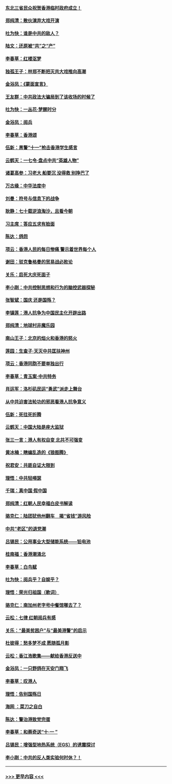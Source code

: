 #### [东北三省民众祝贺香港临时政府成立！](../pages/nsc993/n11571215.md?t=10060744) 
#### [郑纯清：散伙演弃大戏开演](../pages/nsc993/n11570826.md?t=10060744) 
#### [吐为快：谁是中共的敌人？](../pages/nsc993/n11570817.md?t=10060744) 
#### [陆文：还原被“共”之“产”](../pages/nsc993/n11570798.md?t=10060744) 
#### [李春草：红楼沤梦](../pages/nsc993/n11569673.md?t=10060744) 
#### [独孤王子：林郑不断把灭共大戏推向高潮](../pages/nsc993/n11569381.md?t=10060744) 
#### [金浴凤：《蒙面宣言》](../pages/nsc993/n11569368.md?t=10060744) 
#### [王友群：中共政法大骗局到了该收场的时候了](../pages/nsc993/n11568940.md?t=10060744) 
#### [吐为快：一丛花‧梦醒时分](../pages/nsc993/n11567491.md?t=10060744) 
#### [金浴凤：阅兵](../pages/nsc993/n11567454.md?t=10060744) 
#### [李春草：香港颂](../pages/nsc993/n11567444.md?t=10060744) 
#### [伍新：黑警“十一”枪击香港学生感言](../pages/nsc993/n11567426.md?t=10060744) 
#### [云鹤天：一七令‧盘点中共“英雄人物”](../pages/nsc993/n11567091.md?t=10060744) 
#### [诸葛高参：习老大 船要沉 没得救 别挣巴了](../pages/nsc993/n11566976.md?t=10060744) 
#### [万古缘：中华法度中](../pages/nsc993/n11566726.md?t=10060744) 
#### [刘曼：符号与信息下的战争](../pages/nsc993/n11564655.md?t=10060744) 
#### [耿静：七十载逆浪淘沙，且看今朝](../pages/nsc993/n11564520.md?t=10060744) 
#### [习主席：答应五求有脸面](../pages/nsc993/n11563953.md?t=10060744) 
#### [陈达：鸽怨](../pages/nsc993/n11561879.md?t=10060744) 
#### [项云：香港人民的每日惨痛  警示着世界每个人](../pages/nsc993/n11559273.md?t=10060744) 
#### [谢田：驳克鲁格曼的贸易战必败论](../pages/nsc993/n11555840.md?t=10060744) 
#### [关乐：启死大庆死面子](../pages/nsc993/n11556823.md?t=10060744) 
#### [李小刚：中共控制思想和行为的脑控武器探秘](../pages/nsc993/n11556776.md?t=10060744) 
#### [张智斌：国庆  还是国殇？](../pages/nsc993/n11556617.md?t=10060744) 
#### [李镇莲：港人抗争为中国民主化开辟出路](../pages/nsc993/n11556570.md?t=10060744) 
#### [郑纯清：地球村非魔乐园](../pages/nsc993/n11555415.md?t=10060744) 
#### [南山王子：北京的焰火和香港的怒火](../pages/nsc993/n11555318.md?t=10060744) 
#### [莲园：生查子·天灭中共匡扶神州](../pages/nsc993/n11555302.md?t=10060744) 
#### [项云：香港同胞不要单独出行](../pages/nsc993/n11555276.md?t=10060744) 
#### [李春草：青玉案‧中共特务](../pages/nsc993/n11552356.md?t=10060744) 
#### [肖运军：洛杉矶民运“勇武”派走上舞台](../pages/nsc993/n11551595.md?t=10060744) 
#### [从中共迫害法轮功的邪恶看港人抗争意义](../pages/nsc993/n11540858.md?t=10060744) 
#### [伍新：死往死折腾](../pages/nsc993/n11550174.md?t=10060744) 
#### [云鹤天：中国大陆是座大监狱](../pages/nsc993/n11550155.md?t=10060744) 
#### [张三一言：港人有权自变 北共不可强变](../pages/nsc993/n11550132.md?t=10060744) 
#### [黄冰楠：瞎编乱造的《狼图腾》](../pages/nsc993/n11550082.md?t=10060744) 
#### [祝君安：共匪自证大限到](../pages/nsc993/n11550041.md?t=10060744) 
#### [理悟：中共轻嘚瑟](../pages/nsc993/n11547978.md?t=10060744) 
#### [千瑞：真中国 假中国](../pages/nsc993/n11547865.md?t=10060744) 
#### [郑纯清：红朝人民幸福白皮书解读](../pages/nsc993/n11547499.md?t=10060744) 
#### [骆克仁：陆团犹他州翻车　揭“省钱”游风险](../pages/nsc993/n11546977.md?t=10060744) 
#### [中共“老区”的退党潮](../pages/nsc993/n11545995.md?t=10060744) 
#### [吕锡民：公用事业大型储能系统——铅电池](../pages/nsc993/n11545701.md?t=10060744) 
#### [桂南福：香港潮涌北](../pages/nsc993/n11545682.md?t=10060744) 
#### [李春草：白鸟赋](../pages/nsc993/n11545663.md?t=10060744) 
#### [吐为快：阅兵乎？自娱乎？](../pages/nsc993/n11545625.md?t=10060744) 
#### [理悟：荣光归祖国（歌词）](../pages/nsc993/n11545616.md?t=10060744) 
#### [骆克仁：南加州老字号中餐馆哪去了？](../pages/nsc993/n11545120.md?t=10060744) 
#### [云松：七律 红朝阅兵有感](../pages/nsc993/n11542394.md?t=10060744) 
#### [关乐：“最美贫困户”与“最美港警”的启示](../pages/nsc993/n11542252.md?t=10060744) 
#### [杜彼得：愁多梦不成 愿随孤月影](../pages/nsc993/n11540296.md?t=10060744) 
#### [云松：香江浩歌集——献给香港反送中](../pages/nsc993/n11540149.md?t=10060744) 
#### [金浴凤：一只野鸽在天安门翔飞](../pages/nsc993/n11540280.md?t=10060744) 
#### [李春草：叹港人](../pages/nsc993/n11540119.md?t=10060744) 
#### [理悟：告别国殇日](../pages/nsc993/n11539610.md?t=10060744) 
#### [海网 ：菜刀之自白](../pages/nsc993/n11539597.md?t=10060744) 
#### [陈达：警治港致党完蛋](../pages/nsc993/n11538127.md?t=10060744) 
#### [李春草：和蔡奇送“十·一 ”](../pages/nsc993/n11537810.md?t=10060744) 
#### [吕锡民：增强型地热系统（EGS）的诱震探讨](../pages/nsc993/n11537765.md?t=10060744) 
#### [李小刚：中共的反人类实验何时休？！](../pages/nsc993/n11537669.md?t=10060744) 

----
#### [ >>> 更早内容 <<< ](../indexes/nsc993-earlier.md)
